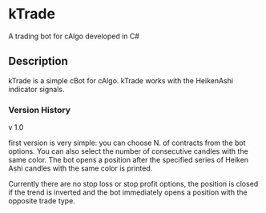# kTrade
A trading bot for cAlgo developed in C#

## Description
kTrade is a simple cBot for cAlgo. kTrade works with the HeikenAshi indicator signals.

### Version History

v 1.0

first version is very simple: you can choose N. of contracts from the bot options. You can also select the number of consecutive candles with the same color. The bot opens a position after the specified series of Heiken Ashi candles with the same color is printed. 

Currently there are no stop loss or stop profit options, the position is closed if the trend is inverted and the bot immediately opens a position with the opposite trade type.
